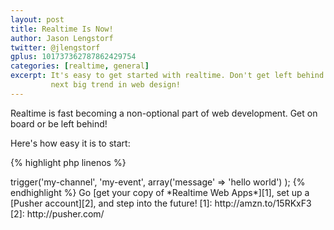 ```yaml
---
layout: post
title: Realtime Is Now!
author: Jason Lengstorf
twitter: @jlengstorf
gplus: 101737362787862429754
categories: [realtime, general]
excerpt: It's easy to get started with realtime. Don't get left behind on the 
         next big trend in web design!
---
```


Realtime is fast becoming a non-optional part of web development. Get on board 
or be left behind!

Here's how easy it is to start:

{% highlight php linenos %}
<?php

require('Pusher.php');

$pusher = new Pusher($key, $secret, $app_id);
$pusher->trigger('my-channel', 'my-event', array('message' => 'hello world') );

{% endhighlight %}

Go [get your copy of *Realtime Web Apps*][1], set up a [Pusher account][2], and 
step into the future!

[1]: http://amzn.to/15RKxF3
[2]: http://pusher.com/

